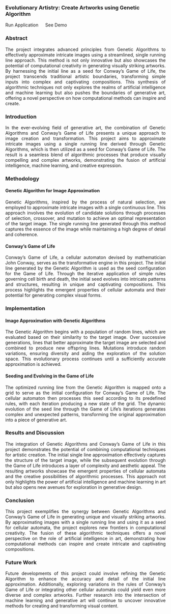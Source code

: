 ### Evolutionary Artistry: Create Artworks using Genetic Algorithm 

<a  href="https://evolutionary-artistry.streamlit.app/" style="text-decoration: none;"> Run Application </a> &emsp; 
<a  href="https://www.youtube.com/embed/Fg6OHpA3eCE" style="text-decoration: none;"> See Demo </a>

### Abstract

<p style="text-align:justify;">The project integrates advanced principles from Genetic Algorithms to effectively approximate intricate images using a streamlined, single running line approach. This method is not only innovative but also showcases the potential of computational creativity in generating visually striking artworks. By harnessing the initial line as a seed for Conway’s Game of Life, the project transcends traditional artistic boundaries, transforming simple inputs into complex and captivating compositions. This synthesis of algorithmic techniques not only explores the realms of artificial intelligence and machine learning but also pushes the boundaries of generative art, offering a novel perspective on how computational methods can inspire and create.</p>

### Introduction

<p style="text-align:justify;">In the ever-evolving field of generative art, the combination of Genetic Algorithms and Conway’s Game of Life presents a unique approach to image creation and transformation. This project aims to approximate intricate images using a single running line derived through Genetic Algorithms, which is then utilized as a seed for Conway’s Game of Life. The result is a seamless blend of algorithmic processes that produce visually compelling and complex artworks, demonstrating the fusion of artificial intelligence, machine learning, and creative expression.</p>

### Methodology

#### Genetic Algorithm for Image Approximation

<p style="text-align:justify;">Genetic Algorithms, inspired by the process of natural selection, are employed to approximate intricate images with a single continuous line. This approach involves the evolution of candidate solutions through processes of selection, crossover, and mutation to achieve an optimal representation of the target image. The single running line generated through this method captures the essence of the image while maintaining a high degree of detail and coherence.</p>

#### Conway’s Game of Life

<p style="text-align:justify;">Conway’s Game of Life, a cellular automaton devised by mathematician John Conway, serves as the transformative engine in this project. The initial line generated by the Genetic Algorithm is used as the seed configuration for the Game of Life. Through the iterative application of simple rules governing cell birth and death, the initial seed evolves into intricate patterns and structures, resulting in unique and captivating compositions. This process highlights the emergent properties of cellular automata and their potential for generating complex visual forms.</p>

### Implementation

#### Image Approximation with Genetic Algorithms

<p style="text-align:justify;">The Genetic Algorithm begins with a population of random lines, which are evaluated based on their similarity to the target image. Over successive generations, lines that better approximate the target image are selected and combined to produce new offspring lines. Mutations introduce random variations, ensuring diversity and aiding the exploration of the solution space. This evolutionary process continues until a sufficiently accurate approximation is achieved.</p>

#### Seeding and Evolving in the Game of Life

<p style="text-align:justify;">The optimized running line from the Genetic Algorithm is mapped onto a grid to serve as the initial configuration for Conway’s Game of Life. The cellular automaton then processes this seed according to its predefined rules, with each iteration producing a new state of the grid. The dynamic evolution of the seed line through the Game of Life’s iterations generates complex and unexpected patterns, transforming the original approximation into a piece of generative art.</p>

### Results and Discussion

<p style="text-align:justify;">The integration of Genetic Algorithms and Conway’s Game of Life in this project demonstrates the potential of combining computational techniques for artistic creation. The initial single line approximation effectively captures the structure of the target image, while the subsequent evolution through the Game of Life introduces a layer of complexity and aesthetic appeal. The resulting artworks showcase the emergent properties of cellular automata and the creative possibilities of algorithmic processes. This approach not only highlights the power of artificial intelligence and machine learning in art but also opens new avenues for exploration in generative design.</p>

### Conclusion

<p style="text-align:justify;">This project exemplifies the synergy between Genetic Algorithms and Conway’s Game of Life in generating unique and visually striking artworks. By approximating images with a single running line and using it as a seed for cellular automata, the project explores new frontiers in computational creativity. The fusion of these algorithmic techniques offers a novel perspective on the role of artificial intelligence in art, demonstrating how computational methods can inspire and create intricate and captivating compositions.</p>

### Future Work

<p style="text-align:justify;">Future developments of this project could involve refining the Genetic Algorithm to enhance the accuracy and detail of the initial line approximation. Additionally, exploring variations in the rules of Conway’s Game of Life or integrating other cellular automata could yield even more diverse and complex artworks. Further research into the intersection of machine learning and generative art will continue to uncover innovative methods for creating and transforming visual content.</p>

